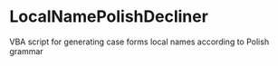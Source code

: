 # LocalNamePolishDecliner
VBA script for generating case forms local names according to Polish grammar
